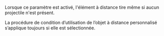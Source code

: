 Lorsque ce paramètre est activé, l'élément à distance tire même si aucun projectile n'est présent.

La procédure de condition d’utilisation de l’objet à distance personnalisé s’applique toujours si elle est sélectionnée.